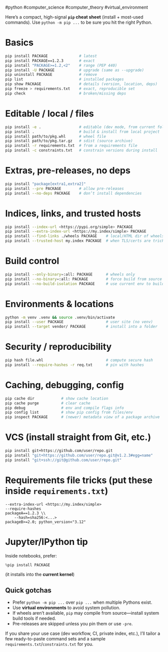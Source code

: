 #python #computer_science #computer_theory #virtual_environment

Here’s a compact, high-signal **`pip` cheat sheet** (install + most-used commands). Use `python -m pip ...` to be sure you hit the right Python.

# Basics

```bash
pip install PACKAGE              # latest
pip install PACKAGE==1.2.3       # exact
pip install "PACKAGE>=1.2,<2"    # range (PEP 440)
pip install -U PACKAGE           # upgrade (same as --upgrade)
pip uninstall PACKAGE            # remove
pip list                         # installed packages
pip show PACKAGE                 # details (version, location, deps)
pip freeze > requirements.txt    # exact, reproducible set
pip check                        # broken/missing deps

```

# Editable / local / files

```bash
pip install -e .                 # editable (dev mode, from current folder)
pip install .                    # build & install from local project
pip install path/to/pkg.whl      # wheel file
pip install path/to/pkg.tar.gz   # sdist (source archive)
pip install -r requirements.txt  # from a requirements file
pip install -c constraints.txt   # constrain versions during install

```

# Extras, pre-releases, no deps

```bash
pip install "package[extra1,extra2]"
pip install --pre PACKAGE        # allow pre-releases
pip install --no-deps PACKAGE    # don’t install dependencies

```

# Indices, links, and trusted hosts

```bash
pip install --index-url <https://pypi.org/simple> PACKAGE
pip install --extra-index-url <https://my.index/simple> PACKAGE
pip install --find-links ./wheels PACKAGE    # local/HTML dir of wheels
pip install --trusted-host my.index PACKAGE  # when TLS/certs are tricky

```

# Build control

```bash
pip install --only-binary=:all: PACKAGE      # wheels only
pip install --no-binary=:all: PACKAGE        # force build from source
pip install --no-build-isolation PACKAGE     # use current env to build

```

# Environments & locations

```bash
python -m venv .venv && source .venv/bin/activate
pip install --user PACKAGE                   # user site (no venv)
pip install --target vendor/ PACKAGE         # install into a folder

```

# Security / reproducibility

```bash
pip hash file.whl                            # compute secure hash
pip install --require-hashes -r req.txt      # pin with hashes

```

# Caching, debugging, config

```bash
pip cache dir            # show cache location
pip cache purge          # clear cache
pip debug                # env and compile flags info
pip config list          # show pip config from files/env
pip inspect PACKAGE      # (newer) metadata view of a package archive

```

# VCS (install straight from Git, etc.)

```bash
pip install git+https://github.com/user/repo.git
pip install "git+https://github.com/user/repo.git@v1.2.3#egg=name"
pip install "git+ssh://git@github.com/user/repo.git"

```

# Requirements file tricks (put these inside `requirements.txt`)

```
--extra-index-url <https://my.index/simple>
--require-hashes
packageA==1.2.3 \\
    --hash=sha256:<...>
packageB>=2.0; python_version<"3.12"

```

# Jupyter/IPython tip

Inside notebooks, prefer:

```python
%pip install PACKAGE

```

(it installs into the **current kernel**)

## Quick gotchas

- Prefer `python -m pip ...` over `pip ...` when multiple Pythons exist.
- Use **virtual environments** to avoid system pollution.
- If wheels aren’t available, `pip` may compile from source—install system build tools if needed.
- Pre-releases are skipped unless you pin them or use `-pre`.

If you share your use case (dev workflow, CI, private index, etc.), I’ll tailor a few ready-to-paste command sets and a sample `requirements.txt`/`constraints.txt` for you.